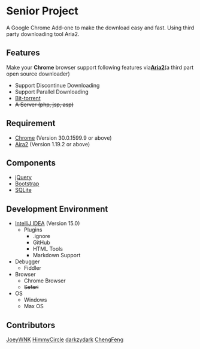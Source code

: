 Senior Project
==
A Google Chrome Add-one to make the download easy and fast.
Using third party downloading tool Aria2.

Features
--
Make your **Chrome** browser support following features
via[**Aria2**](http://aria2.sourceforge.net/)(a third part open source downloader)
+ Support Discontinue Downloading
+ Support Parallel Downloading
+ [Bit-torrent](https://en.wikipedia.org/wiki/BitTorrent)
+ ~~A Server (php, jsp, asp)~~

Requirement
--
+ [Chrome](https://www.google.com/chrome/) (Version 30.0.1599.9 or above)
+ [Aira2](http://aria2.sourceforge.net/) (Version 1.19.2 or above)

Components
--
+ [jQuery](http://jquery.com/)
+ [Bootstrap](http://getbootstrap.com/)
+ [SQLite](https://www.sqlite.org/)

Development Environment
--
- [IntelliJ IDEA](https://www.jetbrains.com/idea/) (Version 15.0)
  - Plugins
    * .ignore
    * GitHub
    * HTML Tools
    * Markdown Support
- Debugger
  - Fiddler
- Browser
  - Chrome Browser
  - ~~Safari~~
- OS
  - Windows
  - Max OS

Contributors
--
[JoeyWNK](https://github.com/JoeyWNK)
[HimmyCircle](https://github.com/HimmyCircle)
[darkzydark](https://github.com/darkzydark)
[ChengFeng](https://github.com/cfeng01)
